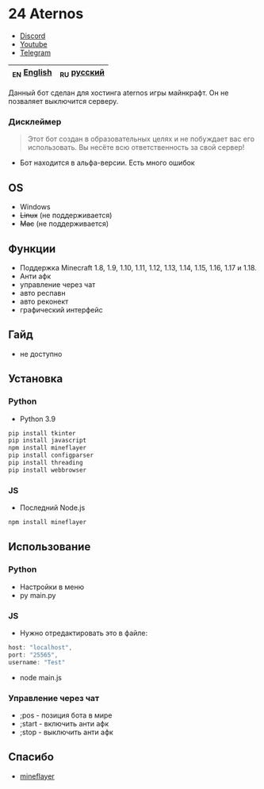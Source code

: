 # 24 Aternos

- [Discord](https://discord.gg/bjgpVAxgyE)
- [Youtube](https://youtube.com/c/fortcote)
- [Telegram](https://t.me/FortcoteTG)

| <sub>EN</sub> [English](README.md) | <sub>RU</sub> [русский](README_RU.md) |
|-------------------------|----------------------------|

Данный бот сделан для хостинга aternos игры майнкрафт. Он не позваляет выключится серверу.

### Дисклеймер

> Этот бот создан в образовательных целях и не побуждает вас его использовать. Вы несёте всю ответственность за свой сервер!

 - Бот находится в альфа-версии. Есть много ошибок

## OS

 * Windows
 * ~~Linux~~ (не поддерживается)
 * ~~Mac~~ (не поддерживается)

## Функции

 * Поддержка Minecraft 1.8, 1.9, 1.10, 1.11, 1.12, 1.13, 1.14, 1.15, 1.16, 1.17 и 1.18.
 * Анти афк
 * управление через чат
 * авто респавн
 * авто реконект
 * графический интерфейс

## Гайд

 * не доступно

## Установка

### Python

 * Python 3.9

```bash
pip install tkinter
pip install javascript
npm install mineflayer
pip install configparser
pip install threading
pip install webbrowser
```

### JS

 * Последний Node.js

```bash
npm install mineflayer
```

## Использование

### Python

 * Настройки в меню
 * py main.py

### JS

 * Нужно отредактировать это в файле:

```js
host: "localhost",
port: "25565",
username: "Test"
```
 * node main.js

### Управление через чат

 * ;pos - позиция бота в мире
 * ;start - включить анти афк
 * ;stop - выключить анти афк

## Спасибо

- [mineflayer](https://github.com/PrismarineJS/mineflayer)
